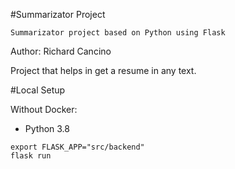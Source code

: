 #Summarizator Project

`Summarizator project based on Python using Flask`

Author: Richard Cancino

Project that helps in get a resume in any text.

#Local Setup

Without Docker:

- Python 3.8 

```shell
export FLASK_APP="src/backend"
flask run 
```
